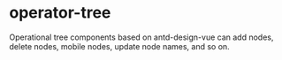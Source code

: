 # operator-tree
Operational tree components based on antd-design-vue can add nodes, delete nodes, mobile nodes, update node names, and so on.
